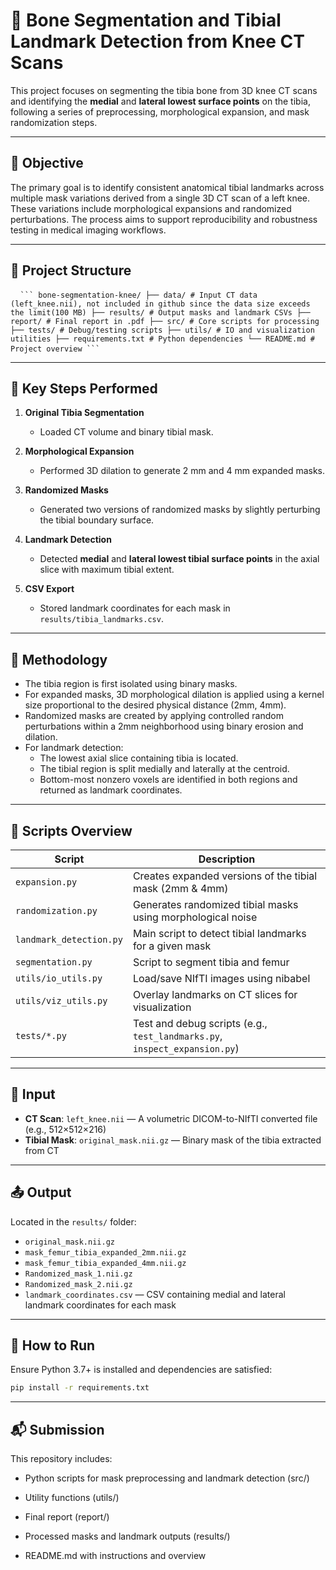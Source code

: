 # 🦴 Bone Segmentation and Tibial Landmark Detection from Knee CT Scans

This project focuses on segmenting the tibia bone from 3D knee CT scans and identifying the **medial** and **lateral lowest surface points** on the tibia, following a series of preprocessing, morphological expansion, and mask randomization steps.

---

## 🎯 Objective

The primary goal is to identify consistent anatomical tibial landmarks across multiple mask variations derived from a single 3D CT scan of a left knee. These variations include morphological expansions and randomized perturbations. The process aims to support reproducibility and robustness testing in medical imaging workflows.

---

## 📁 Project Structure

<pre> <code> ``` bone-segmentation-knee/ ├── data/ # Input CT data (left_knee.nii), not included in github since the data size exceeds the limit(100 MB) ├── results/ # Output masks and landmark CSVs ├── report/ # Final report in .pdf ├── src/ # Core scripts for processing ├── tests/ # Debug/testing scripts ├── utils/ # IO and visualization utilities ├── requirements.txt # Python dependencies └── README.md # Project overview ``` </code> </pre>


---

## 📌 Key Steps Performed

1. **Original Tibia Segmentation**  
   - Loaded CT volume and binary tibial mask.

2. **Morphological Expansion**  
   - Performed 3D dilation to generate 2 mm and 4 mm expanded masks.

3. **Randomized Masks**  
   - Generated two versions of randomized masks by slightly perturbing the tibial boundary surface.

4. **Landmark Detection**  
   - Detected **medial** and **lateral lowest tibial surface points** in the axial slice with maximum tibial extent.

5. **CSV Export**  
   - Stored landmark coordinates for each mask in `results/tibia_landmarks.csv`.

---

## 🧠 Methodology

- The tibia region is first isolated using binary masks.
- For expanded masks, 3D morphological dilation is applied using a kernel size proportional to the desired physical distance (2mm, 4mm).
- Randomized masks are created by applying controlled random perturbations within a 2mm neighborhood using binary erosion and dilation.
- For landmark detection:
  - The lowest axial slice containing tibia is located.
  - The tibial region is split medially and laterally at the centroid.
  - Bottom-most nonzero voxels are identified in both regions and returned as landmark coordinates.

---

## 📂 Scripts Overview

| Script                  | Description |
|-------------------------|-------------|
| `expansion.py`        | Creates expanded versions of the tibial mask (2mm & 4mm) |
| `randomization.py`     | Generates randomized tibial masks using morphological noise |
| `landmark_detection.py` | Main script to detect tibial landmarks for a given mask |
| `segmentation.py` | Script to segment tibia and femur |
| `utils/io_utils.py`           | Load/save NIfTI images using nibabel |
| `utils/viz_utils.py`    | Overlay landmarks on CT slices for visualization |
| `tests/*.py`            | Test and debug scripts (e.g., `test_landmarks.py`, `inspect_expansion.py`) |

---

## 📎 Input

- **CT Scan**: `left_knee.nii` — A volumetric DICOM-to-NIfTI converted file (e.g., 512×512×216)
- **Tibial Mask**: `original_mask.nii.gz` — Binary mask of the tibia extracted from CT

---

## 📤 Output

Located in the `results/` folder:

- `original_mask.nii.gz`
- `mask_femur_tibia_expanded_2mm.nii.gz`
- `mask_femur_tibia_expanded_4mm.nii.gz`
- `Randomized_mask_1.nii.gz`
- `Randomized_mask_2.nii.gz`
- `landmark_coordinates.csv` — CSV containing medial and lateral landmark coordinates for each mask

---

## 🚀 How to Run

Ensure Python 3.7+ is installed and dependencies are satisfied:

```bash
pip install -r requirements.txt
```

---

## 📬 Submission
This repository includes:

- Python scripts for mask preprocessing and landmark detection (src/)

- Utility functions (utils/)

- Final report (report/)

- Processed masks and landmark outputs (results/)

- README.md with instructions and overview